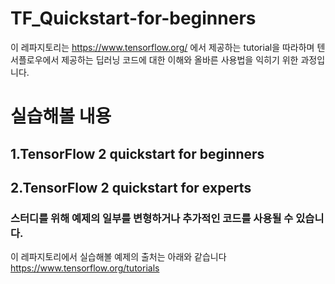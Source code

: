 # TF_Quickstart-for-beginners
이 레파지토리는 https://www.tensorflow.org/ 에서 제공하는 tutorial을 따라하며
텐서플로우에서 제공하는 딥러닝 코드에 대한 이해와 올바른 사용법을 익히기 위한 과정입니다.

# 실습해볼 내용
## 1.TensorFlow 2 quickstart for beginners
## 2.TensorFlow 2 quickstart for experts
### 스터디를 위해 예제의 일부를 변형하거나 추가적인 코드를 사용될 수 있습니다.
이 레파지토리에서 실습해볼 예제의 출처는 아래와 같습니다 <br> https://www.tensorflow.org/tutorials
